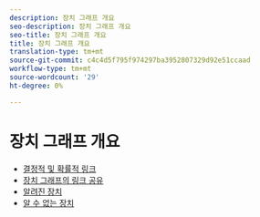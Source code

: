 ```yaml
---
description: 장치 그래프 개요
seo-description: 장치 그래프 개요
seo-title: 장치 그래프 개요
title: 장치 그래프 개요
translation-type: tm+mt
source-git-commit: c4c4d5f795f974297ba3952807329d92e51ccaad
workflow-type: tm+mt
source-wordcount: '29'
ht-degree: 0%

---
```



# 장치 그래프 개요

* [결정적 및 확률적 링크](links.md)
* [장치 그래프의 링크 공유](link-sharing.md)
* [알려진 장치](known-device.md)
* [알 수 없는 장치](unknown-device.md)
